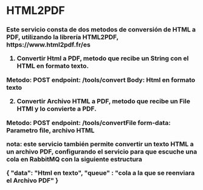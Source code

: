<h1>HTML2PDF</h1>


<h3> 
<p>
Este servicio consta de dos metodos de conversión de HTML a PDF, utilizando la librería HTML2PDF, https://www.html2pdf.fr/es 

1. Convertir Html a PDF, metodo que recibe un String con el HTML en formato texto.

  Metodo: POST 
  endpoint: /tools/convert
  Body: Html en formato texto


2. Convertir Archivo HTML a PDF, metodo que recibe un File HTMl y lo convierte a PDF.

  Metodo: POST 
  endpoint: /tools/convertFile
  form-data: Parametro file, archivo HTML

nota: este servicio también permite convertir un texto HTML a un archivo PDF, configurando el servicio para que escuche una cola en RabbitMQ con la siguiente estructura


{
	"data": "Html en texto",
	"queue" : "cola a la que se reenviara el Archivo PDF"
}


</p>
</h3>
